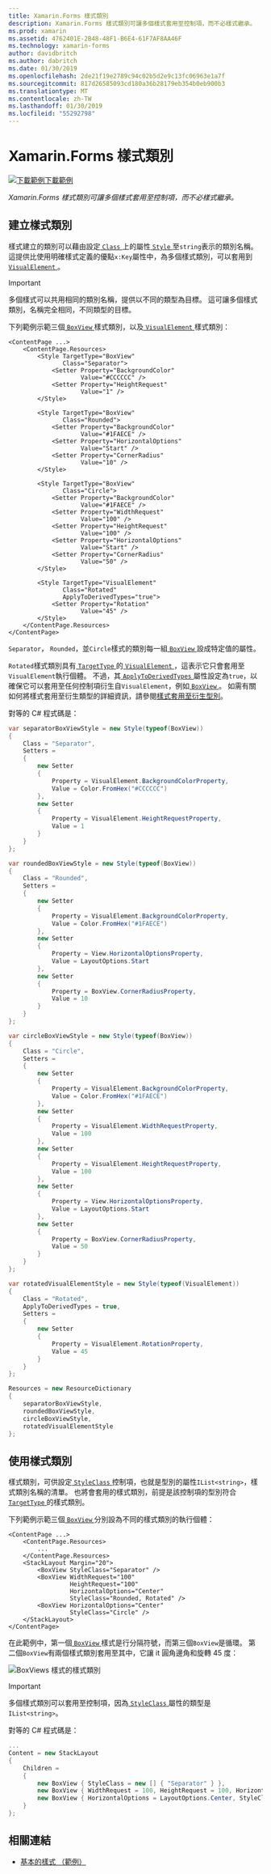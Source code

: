 ```yaml
---
title: Xamarin.Forms 樣式類別
description: Xamarin.Forms 樣式類別可讓多個樣式套用至控制項，而不必樣式繼承。
ms.prod: xamarin
ms.assetid: 4762401E-2B48-48F1-B6E4-61F7AF8AA46F
ms.technology: xamarin-forms
author: davidbritch
ms.author: dabritch
ms.date: 01/30/2019
ms.openlocfilehash: 2de21f19e2789c94c02b5d2e9c13fc06963e1a7f
ms.sourcegitcommit: 817d26585093cd180a36b28179eb354b0eb900b3
ms.translationtype: MT
ms.contentlocale: zh-TW
ms.lasthandoff: 01/30/2019
ms.locfileid: "55292798"
---
```

# <a name="xamarinforms-style-classes"></a>Xamarin.Forms 樣式類別

[![下載範例](~/media/shared/download.png)下載範例](https://developer.xamarin.com/samples/xamarin-forms/UserInterface/Styles/BasicStyles/)

_Xamarin.Forms 樣式類別可讓多個樣式套用至控制項，而不必樣式繼承。_

## <a name="create-style-classes"></a>建立樣式類別

樣式建立的類別可以藉由設定[ `Class` ](xref:Xamarin.Forms.Style.Class)上的屬性[ `Style` ](xref:Xamarin.Forms.Style)至`string`表示的類別名稱。 這提供比使用明確樣式定義的優點`x:Key`屬性中，為多個樣式類別，可以套用到[ `VisualElement` ](xref:Xamarin.Forms.VisualElement)。

> [!IMPORTANT]
> 多個樣式可以共用相同的類別名稱，提供以不同的類型為目標。 這可讓多個樣式類別，名稱完全相同，不同類型的目標。

下列範例示範三個[ `BoxView` ](xref:Xamarin.Forms.BoxView)樣式類別，以及[ `VisualElement` ](xref:Xamarin.Forms.VisualElement)樣式類別：

```xaml
<ContentPage ...>
    <ContentPage.Resources>
        <Style TargetType="BoxView"
               Class="Separator">
            <Setter Property="BackgroundColor"
                    Value="#CCCCCC" />
            <Setter Property="HeightRequest"
                    Value="1" />
        </Style>

        <Style TargetType="BoxView"
               Class="Rounded">
            <Setter Property="BackgroundColor"
                    Value="#1FAECE" />
            <Setter Property="HorizontalOptions"
                    Value="Start" />
            <Setter Property="CornerRadius"
                    Value="10" />
        </Style>    

        <Style TargetType="BoxView"
               Class="Circle">
            <Setter Property="BackgroundColor"
                    Value="#1FAECE" />
            <Setter Property="WidthRequest"
                    Value="100" />
            <Setter Property="HeightRequest"
                    Value="100" />
            <Setter Property="HorizontalOptions"
                    Value="Start" />
            <Setter Property="CornerRadius"
                    Value="50" />
        </Style>

        <Style TargetType="VisualElement"
               Class="Rotated"
               ApplyToDerivedTypes="true">
            <Setter Property="Rotation"
                    Value="45" />
        </Style>        
    </ContentPage.Resources>
</ContentPage>
```

`Separator`， `Rounded`，並`Circle`樣式的類別每一組[ `BoxView` ](xref:Xamarin.Forms.BoxView)設成特定值的屬性。

`Rotated`樣式類別具有[ `TargetType` ](xref:Xamarin.Forms.Style.TargetType)的[ `VisualElement` ](xref:Xamarin.Forms.VisualElement)，這表示它只會套用至`VisualElement`執行個體。 不過，其[ `ApplyToDerivedTypes` ](xref:Xamarin.Forms.Style.ApplyToDerivedTypes)屬性設定為`true`，以確保它可以套用至任何控制項衍生自`VisualElement`，例如[ `BoxView` ](xref:Xamarin.Forms.BoxView)。 如需有關如何將樣式套用至衍生類型的詳細資訊，請參閱[樣式套用至衍生型別](implicit.md#apply-a-style-to-derived-types)。

對等的 C# 程式碼是：

```csharp
var separatorBoxViewStyle = new Style(typeof(BoxView))
{
    Class = "Separator",
    Setters =
    {
        new Setter
        {
            Property = VisualElement.BackgroundColorProperty,
            Value = Color.FromHex("#CCCCCC")
        },
        new Setter
        {
            Property = VisualElement.HeightRequestProperty,
            Value = 1
        }
    }
};

var roundedBoxViewStyle = new Style(typeof(BoxView))
{
    Class = "Rounded",
    Setters =
    {
        new Setter
        {
            Property = VisualElement.BackgroundColorProperty,
            Value = Color.FromHex("#1FAECE")
        },
        new Setter
        {
            Property = View.HorizontalOptionsProperty,
            Value = LayoutOptions.Start
        },
        new Setter
        {
            Property = BoxView.CornerRadiusProperty,
            Value = 10
        }
    }
};

var circleBoxViewStyle = new Style(typeof(BoxView))
{
    Class = "Circle",
    Setters =
    {
        new Setter
        {
            Property = VisualElement.BackgroundColorProperty,
            Value = Color.FromHex("#1FAECE")
        },
        new Setter
        {
            Property = VisualElement.WidthRequestProperty,
            Value = 100
        },
        new Setter
        {
            Property = VisualElement.HeightRequestProperty,
            Value = 100
        },
        new Setter
        {
            Property = View.HorizontalOptionsProperty,
            Value = LayoutOptions.Start
        },
        new Setter
        {
            Property = BoxView.CornerRadiusProperty,
            Value = 50
        }
    }
};

var rotatedVisualElementStyle = new Style(typeof(VisualElement))
{
    Class = "Rotated",
    ApplyToDerivedTypes = true,
    Setters =
    {
        new Setter
        {
            Property = VisualElement.RotationProperty,
            Value = 45
        }
    }
};

Resources = new ResourceDictionary
{
    separatorBoxViewStyle,
    roundedBoxViewStyle,
    circleBoxViewStyle,
    rotatedVisualElementStyle
};
```

## <a name="consume-style-classes"></a>使用樣式類別

樣式類別，可供設定[ `StyleClass` ](xref:Xamarin.Forms.VisualElement.StyleClass)控制項，也就是型別的屬性`IList<string>`，樣式類別名稱的清單。 也將會套用的樣式類別，前提是該控制項的型別符合[ `TargetType` ](xref:Xamarin.Forms.Style.TargetType)的樣式類別。

下列範例示範三個[ `BoxView` ](xref:Xamarin.Forms.BoxView)分別設為不同的樣式類別的執行個體：

```xaml
<ContentPage ...>
    <ContentPage.Resources>
        ...
    </ContentPage.Resources>
    <StackLayout Margin="20">
        <BoxView StyleClass="Separator" />       
        <BoxView WidthRequest="100"
                 HeightRequest="100"
                 HorizontalOptions="Center"
                 StyleClass="Rounded, Rotated" />
        <BoxView HorizontalOptions="Center"
                 StyleClass="Circle" />
    </StackLayout>
</ContentPage>    
```

在此範例中，第一個[ `BoxView` ](xref:Xamarin.Forms.BoxView)樣式是行分隔符號，而第三個`BoxView`是循環。 第二個`BoxView`有兩個樣式類別套用至其中，它讓 it 圓角邊角和旋轉 45 度：

![](style-class-images/boxviews.png "BoxViews 樣式的樣式類別")

> [!IMPORTANT]
> 多個樣式類別可以套用至控制項，因為[ `StyleClass` ](xref:Xamarin.Forms.VisualElement.StyleClass)屬性的類型是`IList<string>`。

對等的 C# 程式碼是：

```csharp
...
Content = new StackLayout
{
    Children =
    {
        new BoxView { StyleClass = new [] { "Separator" } },
        new BoxView { WidthRequest = 100, HeightRequest = 100, HorizontalOptions = LayoutOptions.Center, StyleClass = new [] { "Rounded", "Rotated" } },
        new BoxView { HorizontalOptions = LayoutOptions.Center, StyleClass = new [] { "Circle" } }
    }
};
```

## <a name="related-links"></a>相關連結

- [基本的樣式 （範例）](https://developer.xamarin.com/samples/xamarin-forms/UserInterface/Styles/BasicStyles/)
